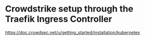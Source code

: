 # Crowdstrike setup through the Traefik Ingress Controller

<https://doc.crowdsec.net/u/getting_started/installation/kubernetes>

